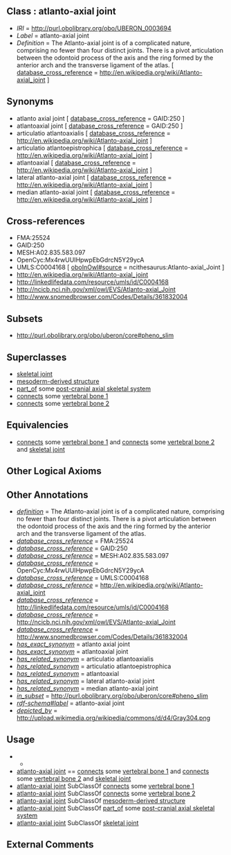 
## Class : atlanto-axial joint

 * *IRI* = http://purl.obolibrary.org/obo/UBERON_0003694
 * *Label* = atlanto-axial joint
 * *Definition* = The Atlanto-axial joint is of a complicated nature, comprising no fewer than four distinct joints. There is a pivot articulation between the odontoid process of the axis and the ring formed by the anterior arch and the transverse ligament of the atlas. [ [database_cross_reference](../../ef/oboInOwl#hasDbXref.md) = http://en.wikipedia.org/wiki/Atlanto-axial_joint ]

## Synonyms

 * atlanto axial joint [ [database_cross_reference](../../ef/oboInOwl#hasDbXref.md) = GAID:250 ]
 * atlantoaxial joint [ [database_cross_reference](../../ef/oboInOwl#hasDbXref.md) = GAID:250 ]
 * articulatio atlantoaxialis [ [database_cross_reference](../../ef/oboInOwl#hasDbXref.md) = http://en.wikipedia.org/wiki/Atlanto-axial_joint ]
 * articulatio atlantoepistrophica [ [database_cross_reference](../../ef/oboInOwl#hasDbXref.md) = http://en.wikipedia.org/wiki/Atlanto-axial_joint ]
 * atlantoaxial [ [database_cross_reference](../../ef/oboInOwl#hasDbXref.md) = http://en.wikipedia.org/wiki/Atlanto-axial_joint ]
 * lateral atlanto-axial joint [ [database_cross_reference](../../ef/oboInOwl#hasDbXref.md) = http://en.wikipedia.org/wiki/Atlanto-axial_joint ]
 * median atlanto-axial joint [ [database_cross_reference](../../ef/oboInOwl#hasDbXref.md) = http://en.wikipedia.org/wiki/Atlanto-axial_joint ]

## Cross-references

 * FMA:25524
 * GAID:250
 * MESH:A02.835.583.097
 * OpenCyc:Mx4rwUUIHpwpEbGdrcN5Y29ycA
 * UMLS:C0004168 [ [oboInOwl#source](../../ce/oboInOwl#source.md) = ncithesaurus:Atlanto-axial_Joint ]
 * http://en.wikipedia.org/wiki/Atlanto-axial_joint
 * http://linkedlifedata.com/resource/umls/id/C0004168
 * http://ncicb.nci.nih.gov/xml/owl/EVS/Atlanto-axial_Joint
 * http://www.snomedbrowser.com/Codes/Details/361832004

## Subsets

 * http://purl.obolibrary.org/obo/uberon/core#pheno_slim

## Superclasses

 * [skeletal joint](../../UBERON/82/UBERON_0000982.md)
 * [mesoderm-derived structure](../../UBERON/20/UBERON_0004120.md)
 * [part_of](../../BFO/50/BFO_0000050.md) some [post-cranial axial skeletal system](../../UBERON/38/UBERON_0011138.md)
 * [connects](../../RO/76/RO_0002176.md) some [vertebral bone 1](../../UBERON/92/UBERON_0001092.md)
 * [connects](../../RO/76/RO_0002176.md) some [vertebral bone 2](../../UBERON/93/UBERON_0001093.md)

## Equivalencies

 * [connects](../../RO/76/RO_0002176.md) some [vertebral bone 1](../../UBERON/92/UBERON_0001092.md) and [connects](../../RO/76/RO_0002176.md) some [vertebral bone 2](../../UBERON/93/UBERON_0001093.md) and [skeletal joint](../../UBERON/82/UBERON_0000982.md)

## Other Logical Axioms


## Other Annotations

 * *[definition](../../IAO/15/IAO_0000115.md)* = The Atlanto-axial joint is of a complicated nature, comprising no fewer than four distinct joints. There is a pivot articulation between the odontoid process of the axis and the ring formed by the anterior arch and the transverse ligament of the atlas.
 * *[database_cross_reference](../../ef/oboInOwl#hasDbXref.md)* = FMA:25524
 * *[database_cross_reference](../../ef/oboInOwl#hasDbXref.md)* = GAID:250
 * *[database_cross_reference](../../ef/oboInOwl#hasDbXref.md)* = MESH:A02.835.583.097
 * *[database_cross_reference](../../ef/oboInOwl#hasDbXref.md)* = OpenCyc:Mx4rwUUIHpwpEbGdrcN5Y29ycA
 * *[database_cross_reference](../../ef/oboInOwl#hasDbXref.md)* = UMLS:C0004168
 * *[database_cross_reference](../../ef/oboInOwl#hasDbXref.md)* = http://en.wikipedia.org/wiki/Atlanto-axial_joint
 * *[database_cross_reference](../../ef/oboInOwl#hasDbXref.md)* = http://linkedlifedata.com/resource/umls/id/C0004168
 * *[database_cross_reference](../../ef/oboInOwl#hasDbXref.md)* = http://ncicb.nci.nih.gov/xml/owl/EVS/Atlanto-axial_Joint
 * *[database_cross_reference](../../ef/oboInOwl#hasDbXref.md)* = http://www.snomedbrowser.com/Codes/Details/361832004
 * *[has_exact_synonym](../../ym/oboInOwl#hasExactSynonym.md)* = atlanto axial joint
 * *[has_exact_synonym](../../ym/oboInOwl#hasExactSynonym.md)* = atlantoaxial joint
 * *[has_related_synonym](../../ym/oboInOwl#hasRelatedSynonym.md)* = articulatio atlantoaxialis
 * *[has_related_synonym](../../ym/oboInOwl#hasRelatedSynonym.md)* = articulatio atlantoepistrophica
 * *[has_related_synonym](../../ym/oboInOwl#hasRelatedSynonym.md)* = atlantoaxial
 * *[has_related_synonym](../../ym/oboInOwl#hasRelatedSynonym.md)* = lateral atlanto-axial joint
 * *[has_related_synonym](../../ym/oboInOwl#hasRelatedSynonym.md)* = median atlanto-axial joint
 * *[in_subset](../../et/oboInOwl#inSubset.md)* = http://purl.obolibrary.org/obo/uberon/core#pheno_slim
 * *[rdf-schema#label](../../el/rdf-schema#label.md)* = atlanto-axial joint
 * *[depicted_by](../../depicted/by/depicted_by.md)* = http://upload.wikimedia.org/wikipedia/commons/d/d4/Gray304.png

## Usage

 * -
 * [atlanto-axial joint](../../UBERON/94/UBERON_0003694.md) == [connects](../../RO/76/RO_0002176.md) some [vertebral bone 1](../../UBERON/92/UBERON_0001092.md) and [connects](../../RO/76/RO_0002176.md) some [vertebral bone 2](../../UBERON/93/UBERON_0001093.md) and [skeletal joint](../../UBERON/82/UBERON_0000982.md)
 * [atlanto-axial joint](../../UBERON/94/UBERON_0003694.md) SubClassOf [connects](../../RO/76/RO_0002176.md) some [vertebral bone 1](../../UBERON/92/UBERON_0001092.md)
 * [atlanto-axial joint](../../UBERON/94/UBERON_0003694.md) SubClassOf [connects](../../RO/76/RO_0002176.md) some [vertebral bone 2](../../UBERON/93/UBERON_0001093.md)
 * [atlanto-axial joint](../../UBERON/94/UBERON_0003694.md) SubClassOf [mesoderm-derived structure](../../UBERON/20/UBERON_0004120.md)
 * [atlanto-axial joint](../../UBERON/94/UBERON_0003694.md) SubClassOf [part_of](../../BFO/50/BFO_0000050.md) some [post-cranial axial skeletal system](../../UBERON/38/UBERON_0011138.md)
 * [atlanto-axial joint](../../UBERON/94/UBERON_0003694.md) SubClassOf [skeletal joint](../../UBERON/82/UBERON_0000982.md)

## External Comments

